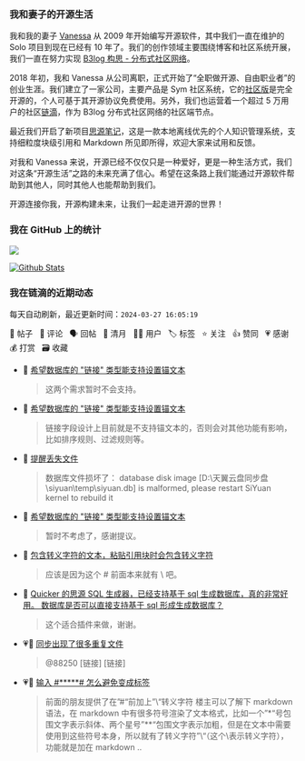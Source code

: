 ### 我和妻子的开源生活

我和我的妻子 [Vanessa](https://github.com/Vanessa219) 从 2009 年开始编写开源软件，其中我们一直在维护的 Solo 项目到现在已经有 10 年了。我们的创作领域主要围绕博客和社区系统开展，我们一直在努力实现 [B3log 构思 - 分布式社区网络](https://ld246.com/article/1546941897596)。

2018 年初，我和 Vanessa 从公司离职，正式开始了“全职做开源、自由职业者”的创业生涯。我们建立了一家公司，主要产品是 Sym 社区系统，它的[社区版](https://github.com/88250/symphony)是完全开源的，个人可基于其开源协议免费使用。另外，我们也运营着一个超过 5 万用户的社区[链滴](https://ld246.com)，作为 B3log 分布式社区网络的社区端节点。

最近我们开启了新项目[思源笔记](https://github.com/siyuan-note/siyuan)，这是一款本地离线优先的个人知识管理系统，支持细粒度块级引用和 Markdown 所见即所得，欢迎大家来试用和反馈。

对我和 Vanessa 来说，开源已经不仅仅只是一种爱好，更是一种生活方式，我们对这条“开源生活”之路的未来充满了信心。希望在这条路上我们能通过开源软件帮助到其他人，同时其他人也能帮助到我们。

开源连接你我，开源构建未来，让我们一起走进开源的世界！

### 我在 GitHub 上的统计

<a title="Hits" target="_blank" href="https://github.com/88250/88250"><img src="https://hits.b3log.org/88250/88250.svg"></a>

[![Github Stats](https://github-readme-stats.vercel.app/api?username=88250&theme=tokyonight&show_icons=true)](https://github.com/88250)

<!--events start -->

### 我在链滴的近期动态

每天自动刷新，最近更新时间：`2024-03-27 16:05:19`

📝 帖子 &nbsp; 💬 评论 &nbsp; 🗣 回帖 &nbsp; 🌙 清月 &nbsp; 👨‍💻 用户 &nbsp; 🏷️ 标签 &nbsp; ⭐️ 关注 &nbsp; 👍 赞同 &nbsp; 💗 感谢 &nbsp; 💰 打赏 &nbsp; 🗃 收藏

* 💬 [希望数据库的 "链接" 类型能支持设置锚文本](https://ld246.com/article/1711509226708/comment/1711511475200#comments)

  > 这两个需求暂时不会支持。
* 💬 [希望数据库的 "链接" 类型能支持设置锚文本](https://ld246.com/article/1711509226708/comment/1711510454064#comments)

  > 链接字段设计上目前就是不支持锚文本的，否则会对其他功能有影响，比如排序规则、过滤规则等。
* 💬 [提醒丢失文件](https://ld246.com/article/1711070445759/comment/1711509849741#comments)

  > 数据库文件损坏了： database disk image [D:\天翼云盘同步盘\siyuan\temp\siyuan.db] is malformed, please restart SiYuan kernel to rebuild it
* 💬 [希望数据库的 "链接" 类型能支持设置锚文本](https://ld246.com/article/1711509226708/comment/1711509277084#comments)

  > 暂时不考虑了，感谢提议。
* 💬 [包含转义字符的文本，粘贴引用块时会包含转义字符](https://ld246.com/article/1711503366582/comment/1711505402938#comments)

  > 应该是因为这个 # 前面本来就有 \ 吧。
* 💬 [Quicker 的思源 SQL 生成器，已经支持基于 sql 生成数据库，真的非常好用。 数据库是否可以直接支持基于 sql 形成生成数据库？](https://ld246.com/article/1711502551812/comment/1711502986370#comments)

  > 这个适合插件来做，谢谢。
* 💗💬 [同步出现了很多重复文件](https://ld246.com/article/1706759276211/comment/1711468713271#comments)

  > @88250 [链接] [链接]
* 💗💬 [输入 #*****# 怎么避免变成标签](https://ld246.com/article/1711425667000/comment/1711440758187#comments)

  > 前面的朋友提供了在”#“前加上”\“转义字符 楼主可以了解下 markdown 语法，在 markdown 中有很多符号渲染了文本格式，比如一个”*“号包围文字表示斜体、两个星号”**“包围文字表示加粗，但是在文本中需要使用到这些符号本身，所以就有了转义字符”\“（这个\表示转义字符），功能就是加在 markdown  ..


<!--events end -->
